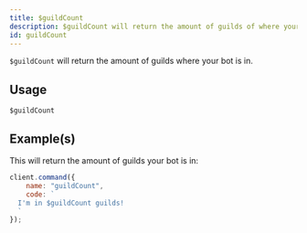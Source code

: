 ```yaml
---
title: $guildCount
description: $guildCount will return the amount of guilds of where your bot is in.
id: guildCount
---
```


`$guildCount` will return the amount of guilds where your bot is in.

## Usage

```aoi
$guildCount
```

## Example(s)

This will return the amount of guilds your bot is in:

```javascript
client.command({
    name: "guildCount",
    code: `
  I'm in $guildCount guilds!
  `
});
```
